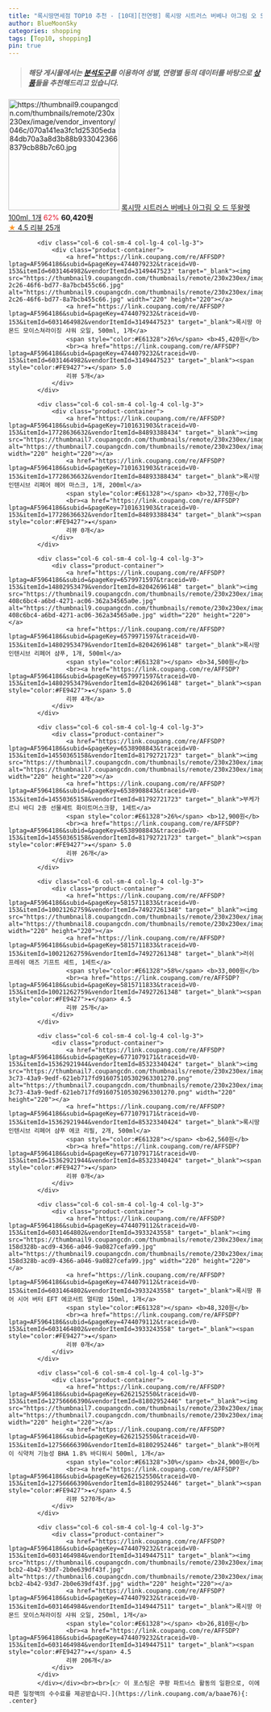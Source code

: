 ```yaml
---
title: "록시땅면세점 TOP10 추천 - [10대][전연령] 록시땅 시트러스 버베나 아그림 오 드 뚜왈렛 100ml, 1개"
author: BlueMoonSky
categories: shopping
tags: [Top10, shopping]
pin: true
---
```


> ##### 해당 게시물에서는 [**분석도구**](https://itemscout.io/)를 이용하여 **성별**, **연령별** 등의 데이터를 바탕으로 [**상품**](https://link.coupang.com/a/baae76)들을 추천해드리고 있습니다.
<div class="container"><div class="row">
            <div class="col-6 col-sm-4 col-lg-4 col-lg-3">
                <div class="product-container">
                    <a href="https://link.coupang.com/re/AFFSDP?lptag=AF5964186&subid=&pageKey=4330937948&traceid=V0-153&itemId=5055802976&vendorItemId=72365515126" target="_blank"><img src="https://thumbnail9.coupangcdn.com/thumbnails/remote/230x230ex/image/vendor_inventory/046c/070a141ea3fc1d25305eda84db70a3a8d3b88b9330423668379cb88b7c60.jpg" alt="https://thumbnail9.coupangcdn.com/thumbnails/remote/230x230ex/image/vendor_inventory/046c/070a141ea3fc1d25305eda84db70a3a8d3b88b9330423668379cb88b7c60.jpg" width="220" height="220"></a>
                    <a href="https://link.coupang.com/re/AFFSDP?lptag=AF5964186&subid=&pageKey=4330937948&traceid=V0-153&itemId=5055802976&vendorItemId=72365515126" target="_blank">록시땅 시트러스 버베나 아그림 오 드 뚜왈렛 100ml, 1개</a>
                    <span style="color:#E61328">62%</span> <b>60,420원</b>
                    <br><a href="https://link.coupang.com/re/AFFSDP?lptag=AF5964186&subid=&pageKey=4330937948&traceid=V0-153&itemId=5055802976&vendorItemId=72365515126" target="_blank"><span style="color:#FE9427">★</span> 4.5
                    리뷰 25개</a>
                </div>
            </div>
            
            <div class="col-6 col-sm-4 col-lg-4 col-lg-3">
                <div class="product-container">
                    <a href="https://link.coupang.com/re/AFFSDP?lptag=AF5964186&subid=&pageKey=4744079232&traceid=V0-153&itemId=6031464982&vendorItemId=3149447523" target="_blank"><img src="https://thumbnail9.coupangcdn.com/thumbnails/remote/230x230ex/image/product/image/vendoritem/2018/11/28/3149447523/07b5f1ce-2c26-46f6-bd77-8a7bcb455c66.jpg" alt="https://thumbnail9.coupangcdn.com/thumbnails/remote/230x230ex/image/product/image/vendoritem/2018/11/28/3149447523/07b5f1ce-2c26-46f6-bd77-8a7bcb455c66.jpg" width="220" height="220"></a>
                    <a href="https://link.coupang.com/re/AFFSDP?lptag=AF5964186&subid=&pageKey=4744079232&traceid=V0-153&itemId=6031464982&vendorItemId=3149447523" target="_blank">록시땅 아몬드 모이스쳐라이징 샤워 오일, 500ml, 1개</a>
                    <span style="color:#E61328">26%</span> <b>45,420원</b>
                    <br><a href="https://link.coupang.com/re/AFFSDP?lptag=AF5964186&subid=&pageKey=4744079232&traceid=V0-153&itemId=6031464982&vendorItemId=3149447523" target="_blank"><span style="color:#FE9427">★</span> 5.0
                    리뷰 5개</a>
                </div>
            </div>
            
            <div class="col-6 col-sm-4 col-lg-4 col-lg-3">
                <div class="product-container">
                    <a href="https://link.coupang.com/re/AFFSDP?lptag=AF5964186&subid=&pageKey=7101631903&traceid=V0-153&itemId=17728636632&vendorItemId=84893388434" target="_blank"><img src="https://thumbnail7.coupangcdn.com/thumbnails/remote/230x230ex/image/rs_quotation_api/qmf8shd3/14db637092fb48f88de3a66365bc68d7.jpg" alt="https://thumbnail7.coupangcdn.com/thumbnails/remote/230x230ex/image/rs_quotation_api/qmf8shd3/14db637092fb48f88de3a66365bc68d7.jpg" width="220" height="220"></a>
                    <a href="https://link.coupang.com/re/AFFSDP?lptag=AF5964186&subid=&pageKey=7101631903&traceid=V0-153&itemId=17728636632&vendorItemId=84893388434" target="_blank">록시땅 인텐시브 리페어 헤어 마스크, 1개, 200ml</a>
                    <span style="color:#E61328"></span> <b>32,770원</b>
                    <br><a href="https://link.coupang.com/re/AFFSDP?lptag=AF5964186&subid=&pageKey=7101631903&traceid=V0-153&itemId=17728636632&vendorItemId=84893388434" target="_blank"><span style="color:#FE9427">★</span> 
                    리뷰 0개</a>
                </div>
            </div>
            
            <div class="col-6 col-sm-4 col-lg-4 col-lg-3">
                <div class="product-container">
                    <a href="https://link.coupang.com/re/AFFSDP?lptag=AF5964186&subid=&pageKey=6579971597&traceid=V0-153&itemId=14802953479&vendorItemId=82042696148" target="_blank"><img src="https://thumbnail9.coupangcdn.com/thumbnails/remote/230x230ex/image/retail/images/2409933149387585-408c6bc4-a6bd-4271-ac06-362a34565a0e.jpg" alt="https://thumbnail9.coupangcdn.com/thumbnails/remote/230x230ex/image/retail/images/2409933149387585-408c6bc4-a6bd-4271-ac06-362a34565a0e.jpg" width="220" height="220"></a>
                    <a href="https://link.coupang.com/re/AFFSDP?lptag=AF5964186&subid=&pageKey=6579971597&traceid=V0-153&itemId=14802953479&vendorItemId=82042696148" target="_blank">록시땅 인텐시브 리페어 샴푸, 1개, 500ml</a>
                    <span style="color:#E61328"></span> <b>34,500원</b>
                    <br><a href="https://link.coupang.com/re/AFFSDP?lptag=AF5964186&subid=&pageKey=6579971597&traceid=V0-153&itemId=14802953479&vendorItemId=82042696148" target="_blank"><span style="color:#FE9427">★</span> 5.0
                    리뷰 4개</a>
                </div>
            </div>
            
            <div class="col-6 col-sm-4 col-lg-4 col-lg-3">
                <div class="product-container">
                    <a href="https://link.coupang.com/re/AFFSDP?lptag=AF5964186&subid=&pageKey=6538908843&traceid=V0-153&itemId=14550365158&vendorItemId=81792721723" target="_blank"><img src="https://thumbnail7.coupangcdn.com/thumbnails/remote/230x230ex/image/rs_quotation_api/vnsi8dn9/3e5af73b0b5e4ad88efc30c80cd3ef70.jpg" alt="https://thumbnail7.coupangcdn.com/thumbnails/remote/230x230ex/image/rs_quotation_api/vnsi8dn9/3e5af73b0b5e4ad88efc30c80cd3ef70.jpg" width="220" height="220"></a>
                    <a href="https://link.coupang.com/re/AFFSDP?lptag=AF5964186&subid=&pageKey=6538908843&traceid=V0-153&itemId=14550365158&vendorItemId=81792721723" target="_blank">부케가르니 바디 2종 선물세트 화이트머스크향, 1세트</a>
                    <span style="color:#E61328">26%</span> <b>12,900원</b>
                    <br><a href="https://link.coupang.com/re/AFFSDP?lptag=AF5964186&subid=&pageKey=6538908843&traceid=V0-153&itemId=14550365158&vendorItemId=81792721723" target="_blank"><span style="color:#FE9427">★</span> 5.0
                    리뷰 26개</a>
                </div>
            </div>
            
            <div class="col-6 col-sm-4 col-lg-4 col-lg-3">
                <div class="product-container">
                    <a href="https://link.coupang.com/re/AFFSDP?lptag=AF5964186&subid=&pageKey=5815711833&traceid=V0-153&itemId=10021262759&vendorItemId=74927261348" target="_blank"><img src="https://thumbnail8.coupangcdn.com/thumbnails/remote/230x230ex/image/vendor_inventory/89b9/3774ad427d37a3dbbaf72d4515b946c510cf7457b1a8154712465c38a4d6.jpg" alt="https://thumbnail8.coupangcdn.com/thumbnails/remote/230x230ex/image/vendor_inventory/89b9/3774ad427d37a3dbbaf72d4515b946c510cf7457b1a8154712465c38a4d6.jpg" width="220" height="220"></a>
                    <a href="https://link.coupang.com/re/AFFSDP?lptag=AF5964186&subid=&pageKey=5815711833&traceid=V0-153&itemId=10021262759&vendorItemId=74927261348" target="_blank">러쉬 프레쉬 애즈 기프트 세트, 1세트</a>
                    <span style="color:#E61328">58%</span> <b>33,000원</b>
                    <br><a href="https://link.coupang.com/re/AFFSDP?lptag=AF5964186&subid=&pageKey=5815711833&traceid=V0-153&itemId=10021262759&vendorItemId=74927261348" target="_blank"><span style="color:#FE9427">★</span> 4.5
                    리뷰 25개</a>
                </div>
            </div>
            
            <div class="col-6 col-sm-4 col-lg-4 col-lg-3">
                <div class="product-container">
                    <a href="https://link.coupang.com/re/AFFSDP?lptag=AF5964186&subid=&pageKey=6771079171&traceid=V0-153&itemId=15362921944&vendorItemId=85323340424" target="_blank"><img src="https://thumbnail7.coupangcdn.com/thumbnails/remote/230x230ex/image/retail/images/866a62a6-3c73-43a9-9edf-621eb717fd916075105302963301270.png" alt="https://thumbnail7.coupangcdn.com/thumbnails/remote/230x230ex/image/retail/images/866a62a6-3c73-43a9-9edf-621eb717fd916075105302963301270.png" width="220" height="220"></a>
                    <a href="https://link.coupang.com/re/AFFSDP?lptag=AF5964186&subid=&pageKey=6771079171&traceid=V0-153&itemId=15362921944&vendorItemId=85323340424" target="_blank">록시땅 인텐시브 리페어 샴푸 에코 리필, 2개, 500ml</a>
                    <span style="color:#E61328"></span> <b>62,560원</b>
                    <br><a href="https://link.coupang.com/re/AFFSDP?lptag=AF5964186&subid=&pageKey=6771079171&traceid=V0-153&itemId=15362921944&vendorItemId=85323340424" target="_blank"><span style="color:#FE9427">★</span> 
                    리뷰 0개</a>
                </div>
            </div>
            
            <div class="col-6 col-sm-4 col-lg-4 col-lg-3">
                <div class="product-container">
                    <a href="https://link.coupang.com/re/AFFSDP?lptag=AF5964186&subid=&pageKey=4744079112&traceid=V0-153&itemId=6031464802&vendorItemId=3933243558" target="_blank"><img src="https://thumbnail9.coupangcdn.com/thumbnails/remote/230x230ex/image/retail/images/3929157898344389-158d328b-acd9-4366-a046-9a0827cefa99.jpg" alt="https://thumbnail9.coupangcdn.com/thumbnails/remote/230x230ex/image/retail/images/3929157898344389-158d328b-acd9-4366-a046-9a0827cefa99.jpg" width="220" height="220"></a>
                    <a href="https://link.coupang.com/re/AFFSDP?lptag=AF5964186&subid=&pageKey=4744079112&traceid=V0-153&itemId=6031464802&vendorItemId=3933243558" target="_blank">록시땅 퓨어 시어 버터 EFT 에코서트 멀티밤 150ml, 1개</a>
                    <span style="color:#E61328"></span> <b>48,320원</b>
                    <br><a href="https://link.coupang.com/re/AFFSDP?lptag=AF5964186&subid=&pageKey=4744079112&traceid=V0-153&itemId=6031464802&vendorItemId=3933243558" target="_blank"><span style="color:#FE9427">★</span> 
                    리뷰 0개</a>
                </div>
            </div>
            
            <div class="col-6 col-sm-4 col-lg-4 col-lg-3">
                <div class="product-container">
                    <a href="https://link.coupang.com/re/AFFSDP?lptag=AF5964186&subid=&pageKey=6262152550&traceid=V0-153&itemId=12756666390&vendorItemId=81802952446" target="_blank"><img src="https://thumbnail7.coupangcdn.com/thumbnails/remote/230x230ex/image/vendor_inventory/e04b/677a813c004e0f0ad7b53f55cf077148e4a0c5bae8ff74ff27d0c4ac30d8.jpg" alt="https://thumbnail7.coupangcdn.com/thumbnails/remote/230x230ex/image/vendor_inventory/e04b/677a813c004e0f0ad7b53f55cf077148e4a0c5bae8ff74ff27d0c4ac30d8.jpg" width="220" height="220"></a>
                    <a href="https://link.coupang.com/re/AFFSDP?lptag=AF5964186&subid=&pageKey=6262152550&traceid=V0-153&itemId=12756666390&vendorItemId=81802952446" target="_blank">퓨어케이 식약처 기능성 BHA 1.8% 바디워시 500ml, 1개</a>
                    <span style="color:#E61328">30%</span> <b>24,900원</b>
                    <br><a href="https://link.coupang.com/re/AFFSDP?lptag=AF5964186&subid=&pageKey=6262152550&traceid=V0-153&itemId=12756666390&vendorItemId=81802952446" target="_blank"><span style="color:#FE9427">★</span> 4.5
                    리뷰 5270개</a>
                </div>
            </div>
            
            <div class="col-6 col-sm-4 col-lg-4 col-lg-3">
                <div class="product-container">
                    <a href="https://link.coupang.com/re/AFFSDP?lptag=AF5964186&subid=&pageKey=4744079232&traceid=V0-153&itemId=6031464984&vendorItemId=3149447511" target="_blank"><img src="https://thumbnail6.coupangcdn.com/thumbnails/remote/230x230ex/image/product/image/vendoritem/2019/04/08/3149447511/ad6e4225-bcb2-4b42-93d7-2b0e639df43f.jpg" alt="https://thumbnail6.coupangcdn.com/thumbnails/remote/230x230ex/image/product/image/vendoritem/2019/04/08/3149447511/ad6e4225-bcb2-4b42-93d7-2b0e639df43f.jpg" width="220" height="220"></a>
                    <a href="https://link.coupang.com/re/AFFSDP?lptag=AF5964186&subid=&pageKey=4744079232&traceid=V0-153&itemId=6031464984&vendorItemId=3149447511" target="_blank">록시땅 아몬드 모이스쳐라이징 샤워 오일, 250ml, 1개</a>
                    <span style="color:#E61328"></span> <b>26,810원</b>
                    <br><a href="https://link.coupang.com/re/AFFSDP?lptag=AF5964186&subid=&pageKey=4744079232&traceid=V0-153&itemId=6031464984&vendorItemId=3149447511" target="_blank"><span style="color:#FE9427">★</span> 4.5
                    리뷰 206개</a>
                </div>
            </div>
            </div></div><br><br>[👉 이 포스팅은 쿠팡 파트너스 활동의 일환으로, 이에 따른 일정액의 수수료를 제공받습니다.](https://link.coupang.com/a/baae76){: .center}